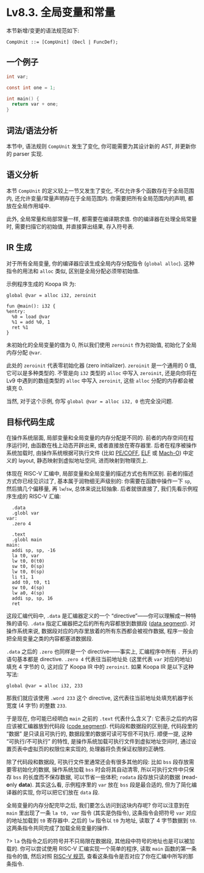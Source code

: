 # Lv8.3. 全局变量和常量

本节新增/变更的语法规范如下:

```ebnf
CompUnit ::= [CompUnit] (Decl | FuncDef);
```

## 一个例子

```c
int var;

const int one = 1;

int main() {
  return var + one;
}
```

## 词法/语法分析

本节中, 语法规则 `CompUnit` 发生了变化, 你可能需要为其设计新的 AST, 并更新你的 parser 实现.

## 语义分析

本节 `CompUnit` 的定义较上一节又发生了变化, 不仅允许多个函数存在于全局范围内, 还允许变量/常量声明存在于全局范围内. 你需要把所有全局范围内的声明, 都放在全局作用域中.

此外, 全局常量和局部常量一样, 都需要在编译期求值. 你的编译器在处理全局常量时, 需要扫描它的初始值, 并直接算出结果, 存入符号表.

## IR 生成

对于所有全局变量, 你的编译器应该生成全局内存分配指令 (`global alloc`). 这种指令的用法和 `alloc` 类似, 区别是全局分配必须带初始值.

示例程序生成的 Koopa IR 为:

```koopa
global @var = alloc i32, zeroinit

fun @main(): i32 {
%entry:
  %0 = load @var
  %1 = add %0, 1
  ret %1
}
```

未初始化的全局变量的值为 0, 所以我们使用 `zeroinit` 作为初始值, 初始化了全局内存分配 `@var`.

此处的 `zeroinit` 代表零初始化器 (zero initializer). `zeroinit` 是一个通用的 0 值, 它可以是多种类型的. 不管是向 `i32` 类型的 `alloc` 中写入 `zeroinit`, 还是向你将在 Lv9 中遇到的数组类型的 `alloc` 中写入 `zeroinit`, 这些 `alloc` 分配的内存都会被填充 0.

当然, 对于这个示例, 你写 `global @var = alloc i32, 0` 也完全没问题.

## 目标代码生成

在操作系统层面, 局部变量和全局变量的内存分配是不同的. 前者的内存空间在程序运行时, 由函数在栈上动态开辟出来, 或者直接放在寄存器里. 后者在程序被操作系统加载时, 由操作系统根据可执行文件 (比如 [PE/COFF](https://en.wikipedia.org/wiki/Portable_Executable), [ELF](https://en.wikipedia.org/wiki/Executable_and_Linkable_Format) 或 [Mach-O](https://en.wikipedia.org/wiki/Mach-O)) 中定义的 layout, 静态映射到虚拟地址空间, 进而映射到物理页上.

体现在 RISC-V 汇编中, 局部变量和全局变量的描述方式也有所区别. 前者的描述方式你已经见识过了, 基本属于润物细无声级别的: 你需要在函数中操作一下 `sp`, 然后搞几个偏移量, 再 `lw`/`sw`, 总体来说比较抽象. 后者就很直接了, 我们先看示例程序生成的 RISC-V 汇编:

```
  .data
  .globl var
var:
  .zero 4

  .text
  .globl main
main:
  addi sp, sp, -16
  la t0, var
  lw t0, 0(t0)
  sw t0, 0(sp)
  lw t0, 0(sp)
  li t1, 1
  add t0, t0, t1
  sw t0, 4(sp)
  lw a0, 4(sp)
  addi sp, sp, 16
  ret
```

这段汇编代码中, `.data` 是汇编器定义的一个 “directive”——你可以理解成一种特殊的语句. `.data` 指定汇编器把之后的所有内容都放到数据段 ([data segment](https://en.wikipedia.org/wiki/Data_segment)). 对操作系统来说, 数据段对应的内存里放着的所有东西都会被视作数据, 程序一般会把全局变量之类的内容都塞进数据段.

`.data` 之后的 `.zero` 也同样是一个 directive——事实上, 汇编程序中所有 `.` 开头的语句基本都是 directive. `.zero 4` 代表往当前地址处 (这里代表 `var` 对应的地址) 填充 4 字节的 0, 这对应了 Koopa IR 中的 `zeroinit`. 如果 Koopa IR 是以下这种写法:

```koopa
global @var = alloc i32, 233
```

那我们就应该使用 `.word 233` 这个 directive, 这代表往当前地址处填充机器字长宽度 (4 字节) 的整数 `233`.

于是现在, 你可能已经明白 `main` 之前的 `.text` 代表什么含义了: 它表示之后的内容应该被汇编器放到代码段 ([code segment](https://en.wikipedia.org/wiki/Code_segment)). 代码段和数据段的区别是, 代码段里的 “数据” 是只读且可执行的, 数据段里的数据可读可写但不可执行. 顺便一提, 这种 “可执行/不可执行” 的特性, 是操作系统加载可执行文件到虚拟地址空间时, 通过设置页表中虚拟页的权限位来实现的, 处理器将负责保证权限的正确性.

除了代码段和数据段, 可执行文件里通常还会有很多其他的段: 比如 `bss` 段存放需要零初始化的数据, 操作系统加载 `bss` 时会将其自动清零, 所以可执行文件中只保存 `bss` 的长度而不保存数据, 可以节省一些体积; `rodata` 段存放只读的数据 (**r**ead-**o**nly **data**). 其实这么看, 示例程序里的 `var` 放在 `bss` 段是最合适的, 但为了简化编译器的实现, 你可以把它们放在 `data` 段.

全局变量的内存分配完毕之后, 我们要怎么访问到这块内存呢? 你可以注意到在 `main` 里出现了一条 `la t0, var` 指令 (其实是伪指令), 这条指令会把符号 `var` 对应的地址加载到 `t0` 寄存器中. 之后的 `lw` 指令以 `t0` 为地址, 读取了 4 字节数据到 `t0`. 这两条指令共同完成了加载全局变量的操作.

?> `la` 伪指令之后的符号并不只局限在数据段, 其他段中符号的地址也是可以被加载的. 你可以尝试使用 RISC-V 汇编实现一个简单的程序, 读取 `main` 函数的第一条指令的值, 然后对照 [RISC-V 规范](https://github.com/riscv/riscv-isa-manual/releases/download/Ratified-IMAFDQC/riscv-spec-20191213.pdf), 查看这条指令是否对应了你在汇编中所写的那条指令.
